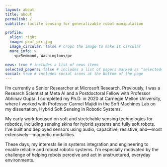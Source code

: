 ```yaml
---
layout: about
title: about
permalink: /
subtitle: tactile sensing for generalizable robot manipulation

profile:
  align: right
  image: prof_pic.jpg
  image_circular: false # crops the image to make it circular
  more_info: >
    <p>Redmond, Washington</p>

news: true # includes a list of news items
selected_papers: false # includes a list of papers marked as "selected={true}"
social: true # includes social icons at the bottom of the page
---
```


I’m currently a Senior Researcher at Microsoft Research. Previously, I was a Research Scientist at Meta AI and a Postdoctoral Fellow with Professor Abhinav Gupta. I completed my Ph.D. in 2020 at Carnegie Mellon University, where I worked with Professor Carmel Majidi in the Soft Machines Lab on my dissertation, Hybrid Soft Sensing in Robotic Systems.

My early work focused on soft and stretchable sensing technologies for robotics, including sensing skins for hybrid systems and fully soft robots. I’ve built and deployed sensors using audio, capacitive, resistive, and—most extensively—magnetic modalities.

These days, my interests lie in systems integration and engineering to enable reliable and robust robotic systems. I'm especially motivated by the challenge of helping robots perceive and act in unstructured, everyday environments.
